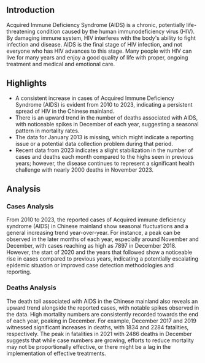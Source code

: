 ## Introduction

Acquired Immune Deficiency Syndrome (AIDS) is a chronic, potentially life-threatening condition caused by the human immunodeficiency virus (HIV). By damaging immune system, HIV interferes with the body's ability to fight infection and disease. AIDS is the final stage of HIV infection, and not everyone who has HIV advances to this stage. Many people with HIV can live for many years and enjoy a good quality of life with proper, ongoing treatment and medical and emotional care.
## Highlights

- A consistent increase in cases of Acquired Immune Deficiency Syndrome (AIDS) is evident from 2010 to 2023, indicating a persistent spread of HIV in the Chinese mainland. <br/>
- There is an upward trend in the number of deaths associated with AIDS, with noticeable spikes in December of each year, suggesting a seasonal pattern in mortality rates. <br/>
- The data for January 2013 is missing, which might indicate a reporting issue or a potential data collection problem during that period. <br/>
- Recent data from 2023 indicates a slight stabilization in the number of cases and deaths each month compared to the highs seen in previous years; however, the disease continues to represent a significant health challenge with nearly 2000 deaths in November 2023.
## Analysis

### Cases Analysis
From 2010 to 2023, the reported cases of Acquired immune deficiency syndrome (AIDS) in Chinese mainland show seasonal fluctuations and a general increasing trend year-over-year. For instance, a peak can be observed in the later months of each year, especially around November and December, with cases reaching as high as 7897 in December 2018. However, the start of 2020 and the years that followed show a noticeable rise in cases compared to previous years, indicating a potentially escalating epidemic situation or improved case detection methodologies and reporting.

### Deaths Analysis
The death toll associated with AIDS in the Chinese mainland also reveals an upward trend alongside the reported cases, with notable spikes observed in the data. High mortality numbers are consistently recorded towards the end of each year, peaking in December. For example, December 2017 and 2019 witnessed significant increases in deaths, with 1834 and 2284 fatalities, respectively. The peak in fatalities in 2021 with 2486 deaths in December suggests that while case numbers are growing, efforts to reduce mortality may not be proportionally effective, or there might be a lag in the implementation of effective treatments.

